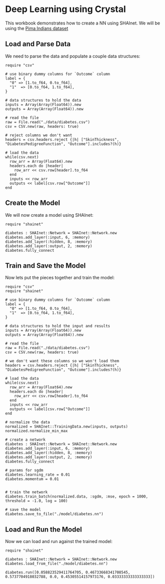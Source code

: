 # Deep Learning using Crystal

This workbook demonstrates how to create a NN using SHAInet.  We will be using the [Pima Indians dataset](https://archive.ics.uci.edu/ml/datasets/Pima+Indians+Diabetes)

## Load and Parse Data

We need to parse the data and populate a couple data structures:
```playground
require "csv"

# use binary dummy columns for `Outcome` column
label = {
  "0" => [1.to_f64, 0.to_f64],
  "1"  => [0.to_f64, 1.to_f64],
}

# data structures to hold the data
inputs = Array(Array(Float64)).new
outputs = Array(Array(Float64)).new

# read the file
raw = File.read("./data/diabetes.csv")
csv = CSV.new(raw, headers: true)

# reject columns we don't want
headers = csv.headers.reject {|h| ["SkinThickness", "DiabetesPedigreeFunction", "Outcome"].includes?(h)}

# load the data
while(csv.next)
  row_arr = Array(Float64).new
  headers.each do |header|
    row_arr << csv.row[header].to_f64
  end
  inputs << row_arr
  outputs << label[csv.row["Outcome"]]
end
```

## Create the Model

We will now create a model using SHAInet:
```playground
require "shainet"

diabetes : SHAInet::Network = SHAInet::Network.new
diabetes.add_layer(:input, 6, :memory)
diabetes.add_layer(:hidden, 8, :memory)
diabetes.add_layer(:output, 2, :memory)
diabetes.fully_connect
```

## Train and Save the Model

Now lets put the pieces together and train the model:
```playground
require "csv"
require "shainet"

# use binary dummy columns for `Outcome` column
label = {
  "0" => [1.to_f64, 0.to_f64],
  "1"  => [0.to_f64, 1.to_f64],
}

# data structures to hold the input and results
inputs = Array(Array(Float64)).new
outputs = Array(Array(Float64)).new

# read the file
raw = File.read("./data/diabetes.csv")
csv = CSV.new(raw, headers: true)

# we don't want these columns so we won't load them
headers = csv.headers.reject {|h| ["SkinThickness", "DiabetesPedigreeFunction", "Outcome"].includes?(h)}

# load the data
while(csv.next)
  row_arr = Array(Float64).new
  headers.each do |header|
    row_arr << csv.row[header].to_f64
  end
  inputs << row_arr
  outputs << label[csv.row["Outcome"]]
end

# normalize the data
normalized = SHAInet::TrainingData.new(inputs, outputs)
normalized.normalize_min_max

# create a network
diabetes : SHAInet::Network = SHAInet::Network.new
diabetes.add_layer(:input, 6, :memory)
diabetes.add_layer(:hidden, 8, :memory)
diabetes.add_layer(:output, 2, :memory)
diabetes.fully_connect

# params for sgdm
diabetes.learning_rate = 0.01
diabetes.momentum = 0.01


# train the network
diabetes.train_batch(normalized.data, :sgdm, :mse, epoch = 1000, threshold = -1.0, log = 100)

# save the model
diabetes.save_to_file("./model/diabetes.nn")
```

## Load and Run the Model

Now we can load and run against the trained model:
```playground
require "shainet"

diabetes : SHAInet::Network = SHAInet::Network.new
diabetes.load_from_file("./model/diabetes.nn")

diabetes.run([0.058823529411764705, 0.46733668341708545, 0.5737704918032788, 0.0, 0.45305514157973176, 0.03333333333333333])
```


